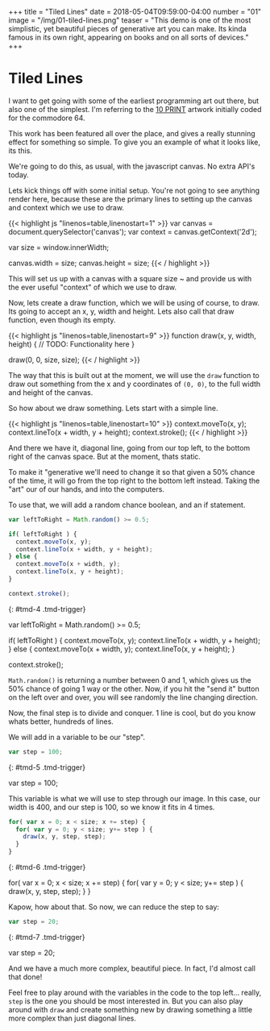 +++
title = "Tiled Lines"
date = 2018-05-04T09:59:00-04:00
number = "01"
image = "/img/01-tiled-lines.png"
teaser = "This demo is one of the most simplistic, yet beautiful pieces of generative art you can make. Its kinda famous in its own right, appearing on books and on all sorts of devices."
+++


# Tiled Lines

I want to get going with some of the earliest programming art out there, but also one of the simplest. I'm referring to the [10 PRINT](https://www.youtube.com/watch?v=m9joBLOZVEo) artwork initially coded for the commodore 64.

This work has been featured all over the place, and gives a really stunning effect for something so simple. To give you an example of what it looks like, its this.

<!-- ![The demo]({{site.url}}/assets/images/01-tiled-lines.png) -->

We're going to do this, as usual, with the javascript canvas. No extra API's today.

Lets kick things off with some initial setup. You're not going to see anything render here, because these are the primary lines to setting up the canvas and context which we use to draw.

<div id="tmd-1" class="tmd-trigger" data-from="0" data-action="replace" data-to="all">
{{< highlight js "linenos=table,linenostart=1" >}}
var canvas = document.querySelector('canvas');
var context = canvas.getContext('2d');

var size = window.innerWidth;

canvas.width = size;
canvas.height = size;
{{< / highlight >}}
</div>

This will set us up with a canvas with a square size ~ and provide us with the ever useful "context" of which we use to draw.

Now, lets create a draw function, which we will be using of course, to draw. Its going to accept an x, y, width and height. Lets also call that draw function, even though its empty.

<div id="tmd-2" class="tmd-trigger" data-from="9" data-action="inject" data-to="9">
{{< highlight js "linenos=table,linenostart=9" >}}
function draw(x, y, width, height) {
  // TODO: Functionality here
}

draw(0, 0, size, size);
{{< / highlight >}}
</div>


The way that this is built out at the moment, we will use the `draw` function to draw out something from the x and y coordinates of `(0, 0)`, to the full width and height of the canvas.

So how about we draw something. Lets start with a simple line.

<div id="tmd-3" class="tmd-trigger" data-action="replace" data-from="10" data-to="11">  
{{< highlight js "linenos=table,linenostart=10" >}}
context.moveTo(x, y);
context.lineTo(x + width, y + height);   
context.stroke();
{{< / highlight >}}
</div>

And there we have it, diagonal line, going from our top left, to the bottom right of the canvas space. But at the moment, thats static. 

To make it "generative we'll need to change it so that given a 50% chance of the time, it will go from the top right to the bottom left instead. Taking the "art" our of our hands, and into the computers.

To use that, we will add a random chance boolean, and an if statement.

```javascript
var leftToRight = Math.random() >= 0.5;

if( leftToRight ) {
  context.moveTo(x, y);
  context.lineTo(x + width, y + height);    
} else {
  context.moveTo(x + width, y);
  context.lineTo(x, y + height);
}

context.stroke(); 
```
{: #tmd-4 .tmd-trigger}

<div data-id="tmd-4" class="tmd" data-action="replace" data-from="10" data-to="13">  var leftToRight = Math.random() >= 0.5;

  if( leftToRight ) {
    context.moveTo(x, y);
    context.lineTo(x + width, y + height);    
  } else {
    context.moveTo(x + width, y);
    context.lineTo(x, y + height);
  }

  context.stroke(); 
</div>

`Math.random()` is returning a number between 0 and 1, which gives us the 50% chance of going 1 way or the other. Now, if you hit the "send it" button on the left over and over, you will see randomly the line changing direction.

Now, the final step is to divide and conquer. 1 line is cool, but do you know whats better, hundreds of lines.

We will add in a variable to be our "step".

```javascript
var step = 100;
```
{: #tmd-5 .tmd-trigger}

<div data-id="tmd-5" class="tmd" data-action="inject" data-from="5" data-to="5">var step = 100;
</div>

This variable is what we will use to step through our image. In this case, our width is 400, and our step is 100, so we know it fits in 4 times.

```javascript
for( var x = 0; x < size; x += step) {
  for( var y = 0; y < size; y+= step ) {
    draw(x, y, step, step);    
  }
}
```
{: #tmd-6 .tmd-trigger}

<div data-id="tmd-6" class="tmd" data-action="replace" data-from="24" data-to="25">for( var x = 0; x < size; x += step) {
  for( var y = 0; y < size; y+= step ) {
    draw(x, y, step, step);    
  }
}
</div>

Kapow, how about that. So now, we can reduce the step to say:

```javascript
var step = 20;
```
{: #tmd-7 .tmd-trigger}

<div data-id="tmd-7" class="tmd" data-action="replace" data-from="5" data-to="6">var step = 20;
</div>

And we have a much more complex, beautiful piece. In fact, I'd almost call that done!

Feel free to play around with the variables in the code to the top left... really, `step` is the one you should be most interested in. But you can also play around with `draw` and create something new by drawing something a little more complex than just diagonal lines.
